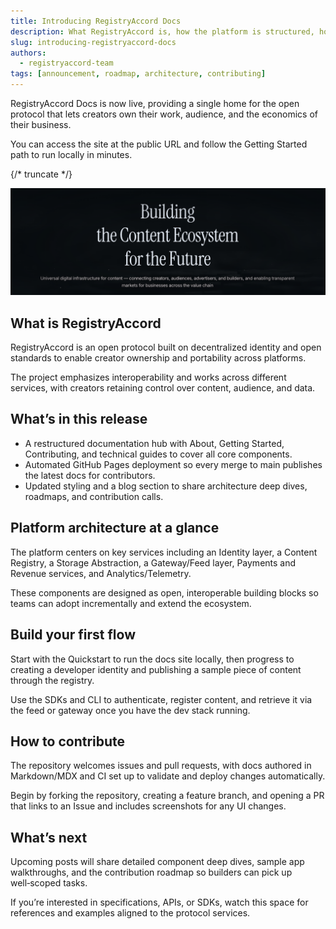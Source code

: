 ```yaml
---
title: Introducing RegistryAccord Docs
description: What RegistryAccord is, how the platform is structured, how to build your first flow, and how to contribute.
slug: introducing-registryaccord-docs
authors:
  - registryaccord-team
tags: [announcement, roadmap, architecture, contributing]
---
```


RegistryAccord Docs is now live, providing a single home for the open protocol that lets creators own their work, audience, and the economics of their business. <!-- [attached_file:1] -->

You can access the site at the public URL and follow the Getting Started path to run locally in minutes. <!-- [attached_file:1] -->

{/* truncate */}

![Welcome Banner](./welcome-banner.png)

## What is RegistryAccord

RegistryAccord is an open protocol built on decentralized identity and open standards to enable creator ownership and portability across platforms. <!-- [attached_file:1] -->

The project emphasizes interoperability and works across different services, with creators retaining control over content, audience, and data. <!-- [attached_file:1] -->

## What’s in this release

- A restructured documentation hub with About, Getting Started, Contributing, and technical guides to cover all core components. <!-- [attached_file:1] -->
- Automated GitHub Pages deployment so every merge to main publishes the latest docs for contributors. <!-- [attached_file:1] -->
- Updated styling and a blog section to share architecture deep dives, roadmaps, and contribution calls. <!-- [attached_file:1] -->

## Platform architecture at a glance

The platform centers on key services including an Identity layer, a Content Registry, a Storage Abstraction, a Gateway/Feed layer, Payments and Revenue services, and Analytics/Telemetry. <!-- [attached_file:1] -->

These components are designed as open, interoperable building blocks so teams can adopt incrementally and extend the ecosystem. <!-- [attached_file:1] -->

## Build your first flow

Start with the Quickstart to run the docs site locally, then progress to creating a developer identity and publishing a sample piece of content through the registry. <!-- [attached_file:1] -->

Use the SDKs and CLI to authenticate, register content, and retrieve it via the feed or gateway once you have the dev stack running. <!-- [attached_file:1] -->

## How to contribute

The repository welcomes issues and pull requests, with docs authored in Markdown/MDX and CI set up to validate and deploy changes automatically. <!-- [attached_file:1] -->

Begin by forking the repository, creating a feature branch, and opening a PR that links to an Issue and includes screenshots for any UI changes. <!-- [attached_file:1] -->

## What’s next

Upcoming posts will share detailed component deep dives, sample app walkthroughs, and the contribution roadmap so builders can pick up well‑scoped tasks. <!-- [attached_file:1] -->

If you’re interested in specifications, APIs, or SDKs, watch this space for references and examples aligned to the protocol services. <!-- [attached_file:1] -->
